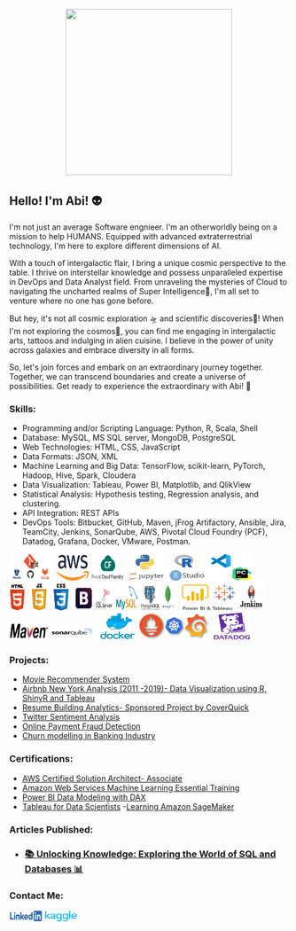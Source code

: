 <p align="center">
  <img width="300" height="300" src="/icons/consciousness.gif">
</p>
<h2>Hello! I'm Abi! 👽</h2>

<p>
I'm not just an average Software engnieer. I'm an otherworldly being on a mission to help HUMANS. Equipped with advanced extraterrestrial technology, I'm here to explore different dimensions of AI.

With a touch of intergalactic flair, I bring a unique cosmic perspective to the table. I thrive on interstellar knowledge and possess unparalleled expertise in DevOps and Data Analyst field. From unraveling the mysteries of Cloud to navigating the uncharted realms of Super Intelligence👾, I'm all set to venture where no one has gone before.

But hey, it's not all cosmic exploration 🛸 and scientific discoveries📡! When I'm not exploring the cosmos🌌, you can find me engaging in intergalactic arts, tattoos and indulging in alien cuisine. I believe in the power of unity across galaxies and embrace diversity in all forms.

So, let's join forces and embark on an extraordinary journey together. Together, we can transcend boundaries and create a universe of possibilities. Get ready to experience the extraordinary with Abi! 🚀

</p>

<h3>Skills:</h3>

- Programming and/or Scripting Language: Python, R, Scala, Shell
- Database: MySQL, MS SQL server, MongoDB, PostgreSQL
- Web Technologies: HTML, CSS, JavaScript
- Data Formats: JSON, XML
- Machine Learning and Big Data: TensorFlow, scikit-learn, PyTorch, Hadoop, Hive, Spark, Cloudera
- Data Visualization: Tableau, Power BI, Matplotlib, and QlikView
- Statistical Analysis: Hypothesis testing, Regression analysis, and clustering.
- API Integration: REST APIs
- DevOps Tools: Bitbucket, GitHub, Maven, jFrog Artifactory, Ansible, Jira, TeamCity, Jenkins, SonarQube, AWS, Pivotal Cloud Foundry (PCF), Datadog, Grafana, Docker, VMware, Postman.

<p align="left"> 
    <img width="80" height="50" src="/icons/git.jpg">
    <img width="60" height="50" src="/icons/aws.png">
    <img width="60" height="50" src="/icons/pcf.png">
    <img width="70" height="50" src="/icons/py.png">
    <img width="70" height="50" src="/icons/rcode.png">
    <img width="80" height="50" src="/icons/vscode-pycharm.png">
    <img width="150" height="50" src="/icons/html_css_js_bootstrap.png">
    <img width="150" height="50" src="/icons/db.jpg">
    <img width="100" height="50" src="/icons/tab_powerbi.png">
    <img width="50" height="50" src="/icons/jenkins.jpg">
    <img width="70" height="30" src="icons/maven.png">
    <img width="80" height="30" src="icons/sonarqube.png">
    <img width="70" height="50" src="/icons/doc.png">
    <img width="130" height="50" src="/icons/grafana_prometheus_kube.png">
    <img width="70" height="50" src="/icons/datadog.jpg">
</p>

<h3>Projects:</h3>

- [Movie Recommender System](https://github.com/abidikshit/Projects/tree/master/MovieRecommender)
- [Airbnb New York Analysis (2011 -2019)- Data Visualization using R, ShinyR and Tableau](https://github.com/abidikshit/R_Projects/blob/master/ALY6070-CommunicationAndVisualization/FinalProject/ALY6070_G7_FinalProject.pdf)
- [Resume Building Analytics- Sponsored Project by CoverQuick](https://github.com/abidikshit/Python/blob/master/ALY6080-XN_CoverQuick_Project/FinalCoverQuickAnalysis/ALY6080_Final_Report_CoverQuick.pdf)
- [Twitter Sentiment Analysis](https://github.com/abidikshit/Python/blob/master/ALY6110-DataManagementAndBigData/Twitter/ALY6110_FinalProjectMilestone–BasicAnalysisandDashboard.pdf)
- [Online Payment Fraud Detection](https://github.com/abidikshit/Python/blob/master//ALY6040-Data_Mining/FinalProject/ALY6040_OnlineFraudDetection_FinalProject.pdf)
- [Churn modelling in Banking Industry](https://github.com/abidikshit/R_Projects/blob/master/ALY6015-IntermediateAnalytics/FinalProject/ALY6015_Group1_Final_project.pdf)

<h3>Certifications:</h3>

- [AWS Certified Solution Architect- Associate](https://www.linkedin.com/feed/update/urn:li:activity:6598586311408476160/?updateEntityUrn=urn%3Ali%3Afs_feedUpdate%3A%28V2%2Curn%3Ali%3Aactivity%3A6598586311408476160%29)
- [Amazon Web Services Machine Learning Essential Training](https://www.linkedin.com/learning/certificates/15ec6fff6c82d70ed4028b3bbf12e75fc477ea04750bc1ed24ff6786fd93b6a8)
- [Power BI Data Modeling with DAX](https://www.linkedin.com/learning/certificates/fd552f0e605ffb9f51c1b4264af282e174d93c76f5ad3bdb3f3a587a4e1b6f5a)
- [Tableau for Data Scientists](https://www.linkedin.com/learning/certificates/3309650a39442d1ee591b9e70e2b5a4f3525b942e08fa31cdd9840c6ef0d0c01?u=74653650)
  -[Learning Amazon SageMaker](https://www.linkedin.com/learning/certificates/e0092cbfdf240ed905f45e4bd7f3137be45495803a735cbe87965c770b996ecf)


<h3>Articles Published:<h3>

- [📚 Unlocking Knowledge: Exploring the World of SQL and Databases 📊](https://www.linkedin.com/pulse/top-50-sql-interview-questions-data-analystscientist-role-dikshit)

<h3>Contact Me:</h3>
<p align="left">
    <a href="https://www.linkedin.com/in/abhilash-dikshit" target="blank"><img align="center" src="/icons/linkedin.png" alt="abhilash-dikshit" height="20" width="60" /></a>
    <a href="https://www.kaggle.com/abhilashdikshit" target="blank"><img align="center" src="/icons/Kaggle.png" alt="abhilash-dikshit" height="20" width="60" /></a> 
</p>
